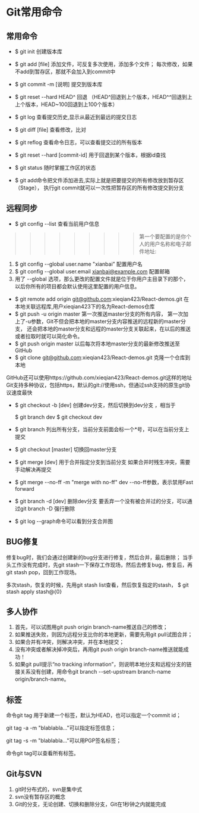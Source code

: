# Git常用命令

## 常用命令
* $ git init 创建版本库
* $ git add  [file] 添加文件，可反复多次使用，添加多个文件；
    每次修改，如果不add到暂存区，那就不会加入到commit中
* $ git commit -m [说明] 提交到版本库
* $ git reset --hard HEAD^ 回退 （HEAD^回退到上个版本，HEAD^^回退到上上个版本，HEAD~100回退到上100个版本）
* $ git log 查看提交历史,显示从最近到最远的提交日志
* $ git diff [file] 查看修改，比对
* $ git reflog 查看命令日志，可以查看提交过的所有版本
* $ git reset --hard [commit-id] 用于回退到某个版本，根据id查找
* $ git status  随时掌握工作区的状态

* $ git add命令把文件添加进去,实际上就是把要提交的所有修改放到暂存区（Stage），
执行git commit就可以一次性把暂存区的所有修改提交到分支

## 远程同步
* $ git config --list  查看当前用户信息
>>>>>>>>>第一个要配置的是你个人的用户名称和电子邮件地址:
1. $ git config --global user.name "xianbai” 配置用户名
2. $ git config --global user.email xianbai@example.com 配置邮箱
3. 用了 --global 选项，那么更改的配置文件就是位于你用户主目录下的那个，以后你所有的项目都会默认使用这里配置的用户信息。

* $ git remote add origin git@github.com:xieqian423/React-demos.git 在本地关联远程库,用户xieqian423下的名为React-demos仓库
* $ git push -u origin master 第一次推送master分支的所有内容，
        第一次加上了-u参数，Git不但会把本地的master分支内容推送的远程新的master分支，
        还会把本地的master分支和远程的master分支关联起来，在以后的推送或者拉取时就可以简化命令。
* $ git push origin master 以后每次将本地master分支的最新修改推送至GitHub
* $ git clone git@github.com:xieqian423/React-demos.git 克隆一个仓库到本地

GitHub还可以使用https://github.com/xieqian423/React-demos.git这样的地址
Git支持多种协议，包括https，默认的git://使用ssh，但通过ssh支持的原生git协议速度最快

* $ git checkout -b [dev] 创建dev分支，然后切换到dev分支 ，相当于

    $ git branch dev
    $ git checkout dev

* $ git branch  列出所有分支，当前分支前面会标一个*号，可以在当前分支上提交

* $ git checkout [master] 切换回master分支
* $ git merge [dev] 用于合并指定分支到当前分支
如果合并时残生冲突，需要手动解决再提交
* $ git merge --no-ff -m "merge with no-ff" dev   --no-ff参数，表示禁用Fast forward

* $ git branch -d [dev] 删除dev分支
    要丢弃一个没有被合并过的分支，可以通过git branch -D <name>强行删除
* $ git log --graph命令可以看到分支合并图


## BUG修复
修复bug时，我们会通过创建新的bug分支进行修复，然后合并，最后删除；
当手头工作没有完成时，先git stash一下保存工作现场，然后去修复bug，修复后，再git stash pop，回到工作现场。

多次stash，恢复的时候，先用git stash list查看，然后恢复指定的stash，
    $ git stash apply stash@{0}


## 多人协作

1. 首先，可以试图用git push origin branch-name推送自己的修改；
2. 如果推送失败，则因为远程分支比你的本地更新，需要先用git pull试图合并；
3. 如果合并有冲突，则解决冲突，并在本地提交；
4. 没有冲突或者解决掉冲突后，再用git push origin branch-name推送就能成功！
5. 如果git pull提示“no tracking information”，则说明本地分支和远程分支的链接关系没有创建，用命令git branch --set-upstream branch-name origin/branch-name。


## 标签
命令git tag <name>用于新建一个标签，默认为HEAD，也可以指定一个commit id；

git tag -a <tagname> -m "blablabla..."可以指定标签信息；

git tag -s <tagname> -m "blablabla..."可以用PGP签名标签；

命令git tag可以查看所有标签。


## Git与SVN
1. git时分布式的，svn是集中式
2. svn没有暂存区的概念
3. Git的分支，无论创建、切换和删除分支，Git在1秒钟之内就能完成
